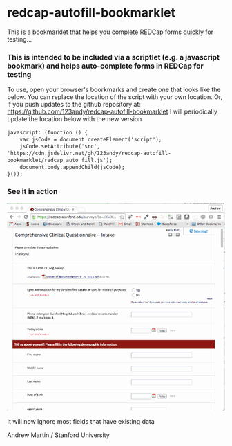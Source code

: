 # redcap-autofill-bookmarklet
This is a bookmarklet that helps you complete REDCap forms quickly for testing...

### This is intended to be included via a scriptlet (e.g. a javascript bookmark) and helps auto-complete forms in REDCap for testing

To use, open your browser's boorkmarks and create one that looks like the below.  You can replace the location of the script
with your own location.  Or, if you push updates to the github repository at:
  https://github.com/123andy/redcap-autofill-bookmarklet
I will periodically update the location below with the new version

```
javascript: (function () { 
	var jsCode = document.createElement('script'); 
	jsCode.setAttribute('src', 'https://cdn.jsdelivr.net/gh/123andy/redcap-autofill-bookmarklet/redcap_auto_fill.js');
	document.body.appendChild(jsCode); 
}());
```

### See it in action
![Example](/redcap_autofill.gif?raw=true "AutoFill Example")

It will now ignore most fields that have existing data

Andrew Martin / Stanford University
